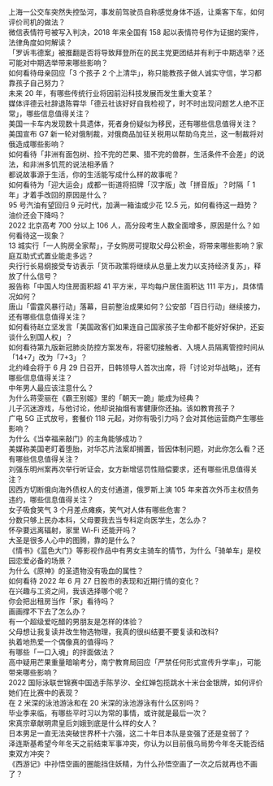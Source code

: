 上海一公交车突然失控坠河，事发前驾驶员自称感觉身体不适，让乘客下车，如何评价司机的做法？  
微信表情符号被写入判决，2018 年来全国有 158 起以表情符号作为证据的案件，法律角度如何解读？  
「罗诉韦德案」被推翻是否将导致拜登所在的民主党更团结并有利于中期选举？还可能对中期选举带来哪些影响？  
如何看待母亲回应「3 个孩子 2 个上清华」，称只能教孩子做人诚实守信，学习都靠孩子自己努力？  
未来 20 年，有哪些传统行业将因前沿科技发展而发生重大变革？  
媒体评德云社辞退陈霄华「德云社该好好自我检视了，时不时出现问题艺人绝不正常」，哪些信息值得关注？  
美国一卡车内发现数十具遗体，死者身份疑似为移民，还有哪些信息值得关注？  
美国宣布 G7 新一轮对俄制裁，对俄商品加征关税用以帮助乌克兰，这一制裁将对俄造成哪些影响？  
如何看待「非洲有面包树、捡不完的芒果、猎不完的兽群，生活条件不会差」的说法，和非洲多饥荒的说法相矛盾？  
都说故事源于生活，你的生活能写成什么样的故事呢？  
如何看待为「迎大运会」成都一街道将招牌「汉字版」改「拼音版」？时隔「 1 年」才着手改回的原因是什么？  
95 号汽油有望回归 9 元时代，加满一箱油或少花 12.5 元，如何看待这一趋势？油价还会下降吗？  
2022 北京高考 700 分以上 106 人，高分段考生人数全面增多，原因是什么？如何看待这一现象？  
13 城实行「一人购房全家帮」，子女购房可提取父母公积金，将带来哪些影响？家庭互助式式置业能走多远？  
央行行长易纲接受专访表示「货币政策将继续从总量上发力以支持经济复苏」，释放了什么信号？  
报告称「中国人均住房面积超 41 平方米，平均每户居住面积达 111 平方」，具体情况如何？  
唐山「雷霆风暴行动」落幕，目前整治成果如何？公安部「百日行动」继续接力，还有哪些信息值得关注？  
如何看待赵立坚发言「美国政客们如果连自己国家孩子生命都不能好好保护，还妄谈什么别国人权」？  
如何看待第九版新冠肺炎防控方案发布，将密切接触者、入境人员隔离管控时间从「14+7」改为「7+3」？  
北约峰会将于 6 月 29 日召开，日韩领导人首次出席，将「讨论对华战略」，还有哪些信息值得关注？  
中年男人最应该注意什么？  
为什么蒋雯丽在《霸王别姬》里的「朝天一跪」能成为经典？  
儿子沉迷游戏，与他讨论，他却说抽烟有害健康你还抽。该如教育孩子？  
广电 5G 正式放号，套餐价 118 元起，对你有吸引力吗？会对其他运营商产生哪些影响？  
为什么《当幸福来敲门》的主角能够成功？  
美媒称美国老盯着堕胎，对华芯片法案却搁置，皆因体制问题，对此你怎么看？还有哪些信息值得关注？  
刘强东明州案再次举行听证会，女方新增惩罚性赔偿要求，还有哪些讯息值得关注？  
因西方切断俄向海外债权人的支付通道，俄罗斯上演 105 年来首次外币主权债务违约，哪些信息值得关注？  
女子吸食笑气 3 个月差点瘫痪，笑气对人体有哪些危害？  
分数只够上民办本科，父母要我去当专科定向医学生，怎么办？  
怀孕要远离辐射，家里 Wi-Fi 还能开吗？  
大圣是很多人心中的图腾，靠的是什么？  
《情书》《蓝色大门》等影视作品中有男女主骑车的情节，为什么「骑单车」是校园恋爱必备的场景？  
为什么《原神》的圣遗物没有吸血的属性？  
如何看待 2022 年 6 月 27 日股市的表现和近期行情的变化？  
在兴趣与工资之间，我该选择哪个呢？  
你会把出租房当作「家」看待吗？  
画画撑不下去了怎么办？  
有一个超级爱吃醋的男朋友是怎样的体验？  
父母想让我复读并改生物选物理，我真的很纠结要不要复读和改科?  
执着地热爱一个偶像真的值得吗？  
有哪些「一口入魂」的拌面做法？  
高中疑用芒果重量暗喻考分，南宁教育局回应「严禁任何形式宣传升学率」，可能带来哪些影响？  
2022 国际泳联世锦赛中国选手陈芋汐、全红婵包揽跳水十米台金银牌，如何评价她们在比赛中的表现？  
在 2 米深的泳池游泳和在 20 米深的泳池游泳有什么区别吗？  
毕业季来临，有哪些平时习以为常的事情，或许就是最后一次？  
宋真宗章献明肃皇后刘娥到底是什么样的女人？  
日本男足一直无法突破世界杯十六强，这二十年日本队是变强了还是变弱了？  
泽连斯基希望今年冬天之前结束军事冲突，你认为以目前俄乌局势今年冬天能否结束双方冲突？  
《西游记》中孙悟空画的圈能挡住妖精，为什么孙悟空画了一次之后就再也不画了？  
